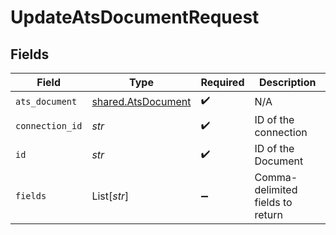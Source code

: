 # UpdateAtsDocumentRequest


## Fields

| Field                                                    | Type                                                     | Required                                                 | Description                                              |
| -------------------------------------------------------- | -------------------------------------------------------- | -------------------------------------------------------- | -------------------------------------------------------- |
| `ats_document`                                           | [shared.AtsDocument](../../models/shared/atsdocument.md) | :heavy_check_mark:                                       | N/A                                                      |
| `connection_id`                                          | *str*                                                    | :heavy_check_mark:                                       | ID of the connection                                     |
| `id`                                                     | *str*                                                    | :heavy_check_mark:                                       | ID of the Document                                       |
| `fields`                                                 | List[*str*]                                              | :heavy_minus_sign:                                       | Comma-delimited fields to return                         |